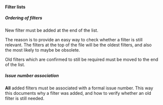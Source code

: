 #### Filter lists

##### Ordering of filters

New filter must be added at the end of the list.

The reason is to provide an easy way to check whether a filter is still relevant. The filters at the top of the file will be the oldest filters, and also the most likely to maybe be obsolete.

Old filters which are confirmed to still be required must be moved to the end of the list.

##### Issue number association

**All** added filters must be associated with a formal issue number. This way this documents why a filter was added, and how to verify whether an old filter is still needed.
